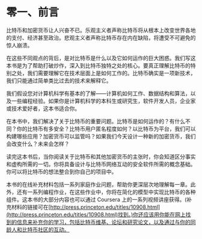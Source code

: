 

# 零一、前言

比特币和加密货币让人兴奋不已。乐观主义者声称比特币将从根本上改变世界各地的支付、经济甚至政治。悲观主义者声称比特币存在内在缺陷，将遭受不可避免的惊人崩溃。

在这些不同观点的背后，是对比特币是什么以及它如何运作的巨大困惑。我们写这本书是为了帮助打破炒作，深入到比特币独特之处的核心。要真正理解比特币的特别之处，我们需要理解它在技术层面上是如何工作的。比特币确实是一项新技术，我们只能通过简单类比过去的技术来解释它。

我们假设您对计算机科学有基本的了解——计算机如何工作、数据结构和算法，以及一些编程经验。如果你是计算机科学的本科生或研究生，软件开发人员，企业家或技术爱好者，这本书适合你。

在本书中，我们解决了关于比特币的重要问题。比特币是如何运作的？有什么不同？你的比特币有多安全？比特币用户匿名程度如何？以比特币为平台，我们可以构建哪些应用？加密货币可以监管吗？如果我们今天设计一种新的加密货币，我们会改变什么？未来会怎样？

读完这本书后，当你阅读关于比特币和其他加密货币的主张时，你会知道区分事实和虚构所需的一切。你将具备设计与比特币网络互动的安全软件所需的概念基础。你可以将比特币的想法整合到你自己的项目中。

本书的在线补充材料包括一系列家庭作业问题，帮助你更深层次地理解每一章。此外，还有一系列编程作业，在这些作业中，你将在简化的模型中实现比特币的各种组件。这本书的大部分内容也可以通过 Coursera 上的一系列视频讲座获得。(补充材料的链接可在[http://press.princeton.edu/titles/10908.html](http://press.princeton.edu/titles/10908.html)找到。)你还应该用你能在网上找到的信息来补充你的学习，包括比特币维基、论坛和研究论文，以及通过与你的同龄人和比特币社区的互动。